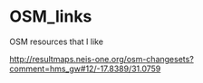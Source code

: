 OSM_links
=========

OSM resources that I like


http://resultmaps.neis-one.org/osm-changesets?comment=hms_gw#12/-17.8389/31.0759
